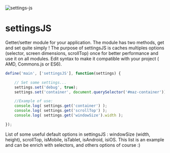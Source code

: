 ![settings-js](https://img.shields.io/badge/settingsJS-v0.2.0-0769ad.svg?style=flat-square)

# settingsJS

Getter/setter module for your application. The module has two methods, get and set quite simply ! The purpose of settingsJS is caches multiples options (selector, screen dimensions, scrollTop) once for better performance and use it on all modules. Edit syntax to make it compatible with your project ( AMD, Commons.js or ES6).

```javascript
define('main', ['settingsJS'], function(settings) {

    // Set some settings...
    settings.set('debug', true);
    settings.set('container', document.querySelector('#maz-container'));

    //Example of use:
    console.log( settings.get('container') );
    console.log( settings.get('scrollTop') );
    console.log( settings.get('windowSize').width );

});
```

List of some useful default options in settingsJS : windowSize (width, height), scrollTop, isMobile, isTablet, isAndroid, isiOS. This list is an example and can be enrich with selectors, and others options of course :)